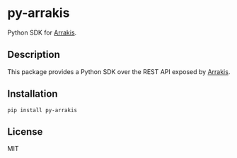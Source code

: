 # py-arrakis

Python SDK for [Arrakis](https://github.com/abshkbh/arrakis).

## Description

This package provides a Python SDK over the REST API exposed by [Arrakis](https://github.com/abshkbh/arrakis).

## Installation

```
pip install py-arrakis
```

## License

MIT
